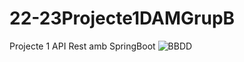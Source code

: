 ﻿# 22-23Projecte1DAMGrupB
Projecte 1 API Rest amb SpringBoot
![BBDD](![image](https://user-images.githubusercontent.com/74010101/204328986-c4c391e5-9950-4b7b-8eab-28f920ad2464.png))
